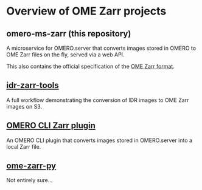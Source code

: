 # Overview of OME Zarr projects


## omero-ms-zarr (this repository)
A microservice for OMERO.server that converts images stored in OMERO to OME Zarr files on the fly, served via a web API.

This also contains the official specification of the [OME Zarr format](https://github.com/ome/omero-ms-zarr/blob/master/spec.md).


## [idr-zarr-tools](https://github.com/IDR/idr-zarr-tools)
A full workflow demonstrating the conversion of IDR images to OME Zarr images on S3.


## [OMERO CLI Zarr plugin](https://github.com/ome/omero-cli-zarr)
An OMERO CLI plugin that converts images stored in OMERO.server into a local Zarr file.


## [ome-zarr-py](https://github.com/ome/ome-zarr-py)
Not entirely sure...
